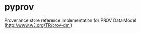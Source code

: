 pyprov
======

Provenance store reference implementation for PROV Data Model
(http://www.w3.org/TR/prov-dm/)
